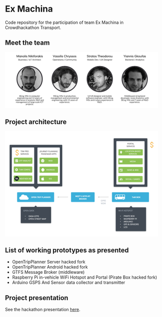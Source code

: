# Ex Machina
Code repository for the participation of team Ex Machina in Crowdhackathon Transport.

## Meet the team
![Team][1]

## Project architecture
![Architecture][2]

## List of working prototypes as presented
- OpenTripPlanner Server hacked fork
- OpenTripPlanner Android hacked fork
- GTFS Message Broker (middleware)
- Raspberry Pi in-vehicle WiFi Hotspot and Portal (Pirate Box hacked fork)
- Arduino GSPS And Sensor data collector and transmitter 

## Project presentation
See the hackathon presentation [here][3].

[1]: /assets/team.png
[2]: /assets/diagram.png
[3]: /assets/presentation.pdf
